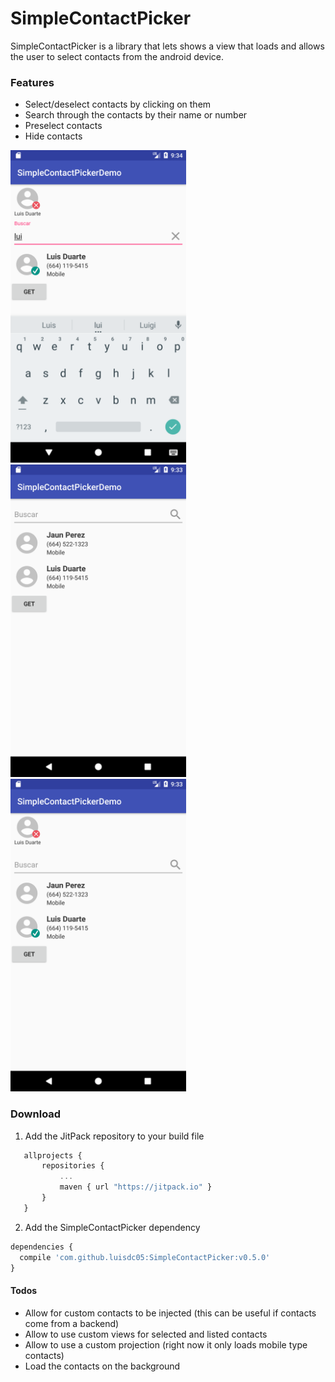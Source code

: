# SimpleContactPicker

SimpleContactPicker is a library that lets shows a view that loads and allows the user to select contacts from the android device.

### Features

- Select/deselect contacts by clicking on them
- Search through the contacts by their name or number
- Preselect contacts
- Hide contacts

<img src="images/pic1.png" height="500px">
<img src="images/pic2.png" height="500px">
<img src="images/pic3.png" height="500px">

### Download
1. Add the JitPack repository to your build file
 ```javascript
    allprojects {
    	repositories {
    		...
    		maven { url "https://jitpack.io" }
    	}
    }
```

2. Add the SimpleContactPicker dependency
```javascript
dependencies {
  compile 'com.github.luisdc05:SimpleContactPicker:v0.5.0'
}
```

#### Todos

- Allow for custom contacts to be injected (this can be useful if contacts come from a backend)
- Allow to use custom views for selected and listed contacts
- Allow to use a custom projection (right now it only loads mobile type contacts)
- Load the contacts on the background
